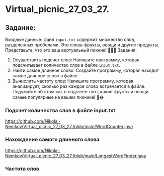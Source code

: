 # Virtual_picnic_27_03_27.

## Задание: 
Входные данные:
файл `input.txt` содержит множество слов, разделенных
пробелами. Это слова-фрукты, овощи и другие продукты.
Представьте, что это ваш виртуальный пикник! 🍎🥕🥧
Задания:
1. Осуществить подсчет слов:
Напишите программу, которая подсчитывает количество слов в
файле `input.txt`.
2. Найти самое длинное слово:
Создайте программу, которая находит самое длинное слово в
файле.
3. Вычислить частоту слов:
Напишите программу, которая анализирует, сколько раз каждое
слово встречается в файле. Подумайте об этом как о подсчете того,
какие фрукты и овощи самые популярные на вашем пикнике! 🍇�

### Подсчет количества слов в файле input.txt

https://github.com/Nikolai-Nemkov/Virtual_picnic_27_03_27./blob/main/WordCounter.java

### Нахождение самого длинного слова

https://github.com/Nikolai-Nemkov/Virtual_picnic_27_03_27./blob/main/LongestWordFinder.java

### Частота слов
